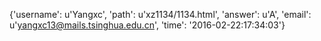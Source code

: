 {'username': u'Yangxc', 'path': u'xz1134/1134.html', 'answer': u'A', 'email': u'yangxc13@mails.tsinghua.edu.cn', 'time': '2016-02-22:17:34:03'}